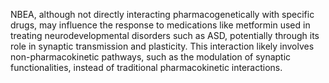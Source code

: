 NBEA, although not directly interacting pharmacogenetically with specific drugs, may influence the response to medications like metformin used in treating neurodevelopmental disorders such as ASD, potentially through its role in synaptic transmission and plasticity. This interaction likely involves non-pharmacokinetic pathways, such as the modulation of synaptic functionalities, instead of traditional pharmacokinetic interactions.